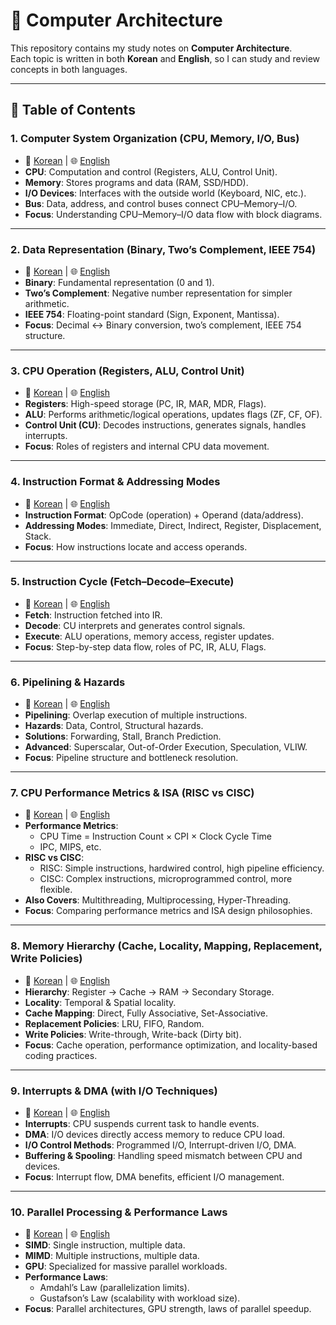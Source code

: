 # 📘 Computer Architecture

This repository contains my study notes on **Computer Architecture**.  
Each topic is written in both **Korean** and **English**, so I can study and review concepts in both languages.  

---

## 📑 Table of Contents

### 1. Computer System Organization (CPU, Memory, I/O, Bus)
- 📄 [Korean](./1.1-1_컴퓨터_시스템_구성.md) | 🌐 [English](./1.1-1_system_organization.mdd)  
- **CPU**: Computation and control (Registers, ALU, Control Unit).  
- **Memory**: Stores programs and data (RAM, SSD/HDD).  
- **I/O Devices**: Interfaces with the outside world (Keyboard, NIC, etc.).  
- **Bus**: Data, address, and control buses connect CPU–Memory–I/O.  
- **Focus**: Understanding CPU–Memory–I/O data flow with block diagrams.  

---

### 2. Data Representation (Binary, Two’s Complement, IEEE 754)
- 📄 [Korean](./1.1-2_데이터_표현.md) | 🌐 [English](./1.1-2_Data_Representation.md)  
- **Binary**: Fundamental representation (0 and 1).  
- **Two’s Complement**: Negative number representation for simpler arithmetic.  
- **IEEE 754**: Floating-point standard (Sign, Exponent, Mantissa).  
- **Focus**: Decimal ↔ Binary conversion, two’s complement, IEEE 754 structure.  

---

### 3. CPU Operation (Registers, ALU, Control Unit)
- 📄 [Korean](./1.1-3_CPU_동작.md) | 🌐 [English](./1.1-3_CPU_Operation.md)  
- **Registers**: High-speed storage (PC, IR, MAR, MDR, Flags).  
- **ALU**: Performs arithmetic/logical operations, updates flags (ZF, CF, OF).  
- **Control Unit (CU)**: Decodes instructions, generates signals, handles interrupts.  
- **Focus**: Roles of registers and internal CPU data movement.  

---

### 4. Instruction Format & Addressing Modes
- 📄 [Korean](./1.1-4_명령어형식&주소지정방식.md) | 🌐 [English](./1.1-4_Instruction_Format&Addressing_Modes.md)  
- **Instruction Format**: OpCode (operation) + Operand (data/address).  
- **Addressing Modes**: Immediate, Direct, Indirect, Register, Displacement, Stack.  
- **Focus**: How instructions locate and access operands.  

---

### 5. Instruction Cycle (Fetch–Decode–Execute)
- 📄 [Korean](./1.1-5_명령어_사이클.md) | 🌐 [English](./1.1-5_Instruction_Cycle.md)  
- **Fetch**: Instruction fetched into IR.  
- **Decode**: CU interprets and generates control signals.  
- **Execute**: ALU operations, memory access, register updates.  
- **Focus**: Step-by-step data flow, roles of PC, IR, ALU, Flags.  

---

### 6. Pipelining & Hazards
- 📄 [Korean](./1.1-6_파이프라이닝&해저드.md) | 🌐 [English](./1.1-6_Pipelining&Hazards.md)  
- **Pipelining**: Overlap execution of multiple instructions.  
- **Hazards**: Data, Control, Structural hazards.  
- **Solutions**: Forwarding, Stall, Branch Prediction.  
- **Advanced**: Superscalar, Out-of-Order Execution, Speculation, VLIW.  
- **Focus**: Pipeline structure and bottleneck resolution.  

---

### 7. CPU Performance Metrics & ISA (RISC vs CISC)
- 📄 [Korean](./1.1-7_CPU_성능&ISA.md) | 🌐 [English](./1.1-7_CPU_performance&ISA.md)  
- **Performance Metrics**:  
  - CPU Time = Instruction Count × CPI × Clock Cycle Time  
  - IPC, MIPS, etc.  
- **RISC vs CISC**:  
  - RISC: Simple instructions, hardwired control, high pipeline efficiency.  
  - CISC: Complex instructions, microprogrammed control, more flexible.  
- **Also Covers**: Multithreading, Multiprocessing, Hyper-Threading.  
- **Focus**: Comparing performance metrics and ISA design philosophies.  

---

### 8. Memory Hierarchy (Cache, Locality, Mapping, Replacement, Write Policies)
- 📄 [Korean](./1.1-8_메모리계층.md) | 🌐 [English](./1.1-8_Memory_Hierarchy.md)  
- **Hierarchy**: Register → Cache → RAM → Secondary Storage.  
- **Locality**: Temporal & Spatial locality.  
- **Cache Mapping**: Direct, Fully Associative, Set-Associative.  
- **Replacement Policies**: LRU, FIFO, Random.  
- **Write Policies**: Write-through, Write-back (Dirty bit).  
- **Focus**: Cache operation, performance optimization, and locality-based coding practices.  

---

### 9. Interrupts & DMA (with I/O Techniques)
- 📄 [Korean](./1.1-9_인터럽트&DMA.md) | 🌐 [English](./1.1-9_Interrupts&DMA.md)  
- **Interrupts**: CPU suspends current task to handle events.  
- **DMA**: I/O devices directly access memory to reduce CPU load.  
- **I/O Control Methods**: Programmed I/O, Interrupt-driven I/O, DMA.  
- **Buffering & Spooling**: Handling speed mismatch between CPU and devices.  
- **Focus**: Interrupt flow, DMA benefits, efficient I/O management.  

---

### 10. Parallel Processing & Performance Laws
- 📄 [Korean](./1.1-10_병렬처리.md) | 🌐 [English](./1.1-10_Parallel_Processing.md)  
- **SIMD**: Single instruction, multiple data.  
- **MIMD**: Multiple instructions, multiple data.  
- **GPU**: Specialized for massive parallel workloads.  
- **Performance Laws**:  
  - Amdahl’s Law (parallelization limits).  
  - Gustafson’s Law (scalability with workload size).  
- **Focus**: Parallel architectures, GPU strength, laws of parallel speedup.  
